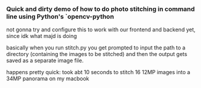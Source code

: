 ### Quick and dirty demo of how to do photo stitching in command line using Python's `opencv-python

not gonna try and configure this to work with our frontend and backend yet, since idk what majd is doing

basically when you run stitch.py you get prompted to input the path to a directory (containing the images to be stitched)
and then the output gets saved as a separate image file.

happens pretty quick: took abt 10 seconds to stitch 16 12MP images into a 34MP panorama on my macbook
